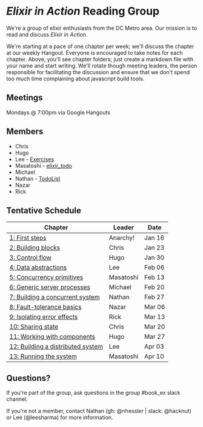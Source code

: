 # *Elixir in Action* Reading Group

We're a group of elixir enthusiasts from the DC Metro area.
Our mission is to read and discuss _Elixir in Action_.

We're starting at a pace of one chapter per week; we'll discuss the chapter at
our weekly Hangout. Everyone is encouraged to take notes for each chapter.
Above, you'll see chapter folders; just create a markdown file with your name
and start writing. We'll rotate though meeting leaders, the person responsible
for facilitating the discussion and ensure that we don't spend too much time
complaining about javascript build tools.

## Meetings

Mondays @ 7:00pm via Google Hangouts

## Members

* Chris
* Hugo
* Lee - [Exercises](https://github.com/leesharma/elixir_in_action)
* Masatoshi - [elixir_todo](https://github.com/mnishiguchi/elixir_todo)
* Michael
* Nathan - [TodoList](https://github.com/nhessler/elixir_in_action_todo_list)
* Nazar
* Rick

## Tentative Schedule

| Chapter                             | Leader    | Date   |
|-------------------------------------|-----------|--------|
|  [1: First steps]                   | Anarchy!  | Jan 16 |
|  [2: Building blocks]               | Chris     | Jan 23 |
|  [3: Control flow]                  | Hugo      | Jan 30 |
|  [4: Data abstractions]             | Lee       | Feb 06 |
|  [5: Concurrency primitives]        | Masatoshi | Feb 13 |
|  [6: Generic server processes]      | Michael   | Feb 20 |
|  [7: Building a concurrent system]  | Nathan    | Feb 27 |
|  [8: Fault-tolerance basics]        | Nazar     | Mar 06 |
|  [9: Isolating error effects]       | Rick      | Mar 13 |
| [10: Sharing state]                 | Chris     | Mar 20 |
| [11: Working with components]       | Hugo      | Mar 27 |
| [12: Building a distributed system] | Lee       | Apr 03 |
| [13: Running the system]            | Masatoshi | Apr 10 |

[1: First steps]: 01_first_steps
[2: Building blocks]: 02_building_blocks
[3: Control flow]: 03_control_flow
[4: Data abstractions]: 04_data_abstractions
[5: Concurrency primitives]: 05_concurrency_primitives
[6: Generic server processes]: 06_generic_server_processes
[7: Building a concurrent system]: 07_building_a_concurrent_system
[8: Fault-tolerance basics]: 08_fault_tolerance_basics
[9: Isolating error effects]: 09_isolating_error_effects
[10: Sharing state]: 10_sharing_state
[11: Working with components]: 11_working_with_components
[12: Building a distributed system]: 12_building_a_distributed_system
[13: Running the system]: 13_running_the_system

## Questions?

If you're part of the group, ask questions in the group #book_ex slack channel.

If you're not a member, contact Nathan (gh: @nhessler | slack: @hacknut) or
Lee (@leesharma) for more information.
